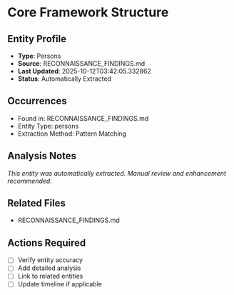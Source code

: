 # Core Framework Structure

## Entity Profile
- **Type**: Persons
- **Source**: RECONNAISSANCE_FINDINGS.md
- **Last Updated**: 2025-10-12T03:42:05.332862
- **Status**: Automatically Extracted

## Occurrences
- Found in: RECONNAISSANCE_FINDINGS.md
- Entity Type: persons
- Extraction Method: Pattern Matching

## Analysis Notes
*This entity was automatically extracted. Manual review and enhancement recommended.*

## Related Files
- RECONNAISSANCE_FINDINGS.md

## Actions Required
- [ ] Verify entity accuracy
- [ ] Add detailed analysis
- [ ] Link to related entities
- [ ] Update timeline if applicable
